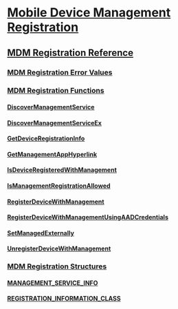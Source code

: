 # [Mobile Device Management Registration](mobile-device-management-registration-portal.md)
## [MDM Registration Reference](mdm-registration-reference.md)
### [MDM Registration Error Values](mdm-registration-constants.md)
### [MDM Registration Functions](mdm-registration-functions.md)
#### [DiscoverManagementService](/windows/desktop/api/MDMRegistration/nf-mdmregistration-discovermanagementservice)
#### [DiscoverManagementServiceEx](/windows/desktop/api/MDMRegistration/nf-mdmregistration-discovermanagementserviceex)
#### [GetDeviceRegistrationInfo](/windows/desktop/api/MDMRegistration/nf-mdmregistration-getdeviceregistrationinfo)
#### [GetManagementAppHyperlink](/windows/desktop/api/MDMRegistration/nf-mdmregistration-getmanagementapphyperlink)
#### [IsDeviceRegisteredWithManagement](/windows/desktop/api/MDMRegistration/nf-mdmregistration-isdeviceregisteredwithmanagement)
#### [IsManagementRegistrationAllowed](/windows/desktop/api/MDMRegistration/nf-mdmregistration-ismanagementregistrationallowed)
#### [RegisterDeviceWithManagement](/windows/desktop/api/MDMRegistration/nf-mdmregistration-registerdevicewithmanagement)
#### [RegisterDeviceWithManagementUsingAADCredentials](/windows/desktop/api/MDMRegistration/nf-mdmregistration-registerdevicewithmanagementusingaadcredentials)
#### [SetManagedExternally](/windows/desktop/api/MDMRegistration/nf-mdmregistration-setmanagedexternally)
#### [UnregisterDeviceWithManagement](/windows/desktop/api/MDMRegistration/nf-mdmregistration-unregisterdevicewithmanagement)
### [MDM Registration Structures](mdm-registration-structures.md)
#### [MANAGEMENT_SERVICE_INFO](/windows/desktop/api/MDMRegistration/ns-mdmregistration-_management_service_info)
#### [REGISTRATION_INFORMATION_CLASS](/windows/desktop/api/MDMRegistration/ne-mdmregistration-_registration_information_class)

